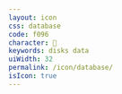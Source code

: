 ```yaml
---
layout: icon
css: database
code: f096
character: 
keywords: disks data
uiWidth: 32
permalink: /icon/database/
isIcon: true
---
```

